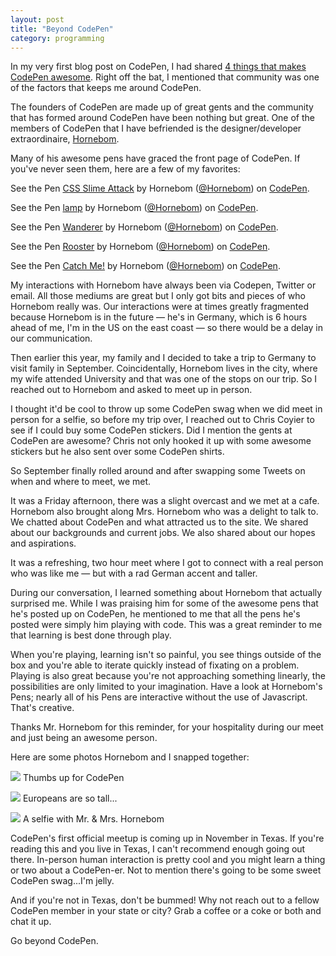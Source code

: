 ```yaml
---
layout: post
title: "Beyond CodePen"
category: programming
---
```


In my very first blog post on CodePen, I had shared [4 things that makes CodePen awesome](http://codepen.io/michaellee/blog/4-things-that-makes-codepen-awesome). Right off the bat, I mentioned that community was one of the factors that keeps me around CodePen.

The founders of CodePen are made up of great gents and the community that has formed around CodePen have been nothing but great. One of the members of CodePen that I have befriended is the designer/developer extraordinaire, [Hornebom](http://hornebom.com/).

Many of his awesome pens have graced the front page of CodePen. If you've never seen them, here are a few of my favorites:

<p data-height="400" data-theme-id="0" data-slug-hash="ertdf" data-default-tab="result" data-user="Hornebom" class='codepen'>See the Pen <a href='http://codepen.io/Hornebom/pen/ertdf/'>CSS Slime Attack</a> by Hornebom (<a href='http://codepen.io/Hornebom'>@Hornebom</a>) on <a href='http://codepen.io'>CodePen</a>.</p>

<p data-height="296" data-theme-id="0" data-slug-hash="clDsr" data-default-tab="result" data-user="Hornebom" class='codepen'>See the Pen <a href='http://codepen.io/Hornebom/pen/clDsr/'>lamp</a> by Hornebom (<a href='http://codepen.io/Hornebom'>@Hornebom</a>) on <a href='http://codepen.io'>CodePen</a>.</p>

<p data-height="382" data-theme-id="0" data-slug-hash="cIatJ" data-default-tab="result" data-user="Hornebom" class='codepen'>See the Pen <a href='http://codepen.io/Hornebom/pen/cIatJ/'>Wanderer</a> by Hornebom (<a href='http://codepen.io/Hornebom'>@Hornebom</a>) on <a href='http://codepen.io'>CodePen</a>.</p>

<p data-height="500" data-theme-id="0" data-slug-hash="nEwGF" data-default-tab="result" data-user="Hornebom" class='codepen'>See the Pen <a href='http://codepen.io/Hornebom/pen/nEwGF/'>Rooster</a> by Hornebom (<a href='http://codepen.io/Hornebom'>@Hornebom</a>) on <a href='http://codepen.io'>CodePen</a>.</p>

<p data-height="688" data-theme-id="0" data-slug-hash="sAHtF" data-default-tab="result" data-user="Hornebom" class='codepen'>See the Pen <a href='http://codepen.io/Hornebom/pen/sAHtF/'>Catch Me!</a> by Hornebom (<a href='http://codepen.io/Hornebom'>@Hornebom</a>) on <a href='http://codepen.io'>CodePen</a>.</p>

My interactions with Hornebom have always been via Codepen, Twitter or email. All those mediums are great but I only got bits and pieces of who Hornebom really was. Our interactions were at times greatly fragmented because Hornebom is in the future &mdash; he's in Germany, which is 6 hours ahead of me, I'm in the US on the east coast &mdash; so there would be a delay in our communication.

Then earlier this year, my family and I decided to take a trip to Germany to visit family in September. Coincidentally, Hornebom lives in the city, where my wife attended University and that was one of the stops on our trip. So I reached out to Hornebom and asked to meet up in person.

I thought it'd be cool to throw up some CodePen swag when we did meet in person for a selfie, so before my trip over, I reached out to Chris Coyier to see if I could buy some CodePen stickers. Did I mention the gents at CodePen are awesome? Chris not only hooked it up with some awesome stickers but he also sent over some CodePen shirts.

So September finally rolled around and after swapping some Tweets on when and where to meet, we met.

It was a Friday afternoon, there was a slight overcast and we met at a cafe. Hornebom also brought along Mrs. Hornebom who was a delight to talk to. We chatted about CodePen and what attracted us to the site. We shared about our backgrounds and current jobs. We also shared about our hopes and aspirations.

It was a refreshing, two hour meet where I got to connect with a real person who was like me &mdash; but with a rad German accent and taller.

During our conversation, I learned something about Hornebom that actually surprised me. While I was praising him for some of the awesome pens that he's posted up on CodePen, he mentioned to me that all the pens he's posted were simply him playing with code. This was a great reminder to me that learning is best done through play.

When you're playing, learning isn't so painful, you see things outside of the box and you're able to iterate quickly instead of fixating on a problem. Playing is also great because you're not approaching something linearly, the possibilities are only limited to your imagination. Have a look at Hornebom's Pens; nearly all of his Pens are interactive without the use of Javascript. That's creative.

Thanks Mr. Hornebom for this reminder, for your hospitality during our meet and just being an awesome person.

Here are some photos Hornebom and I snapped together:

![](https://dl.dropboxusercontent.com/u/1228961/michaellee/2014/10%20-%20October/hornebom-01.jpg)
Thumbs up for CodePen

![](https://dl.dropboxusercontent.com/u/1228961/michaellee/2014/10%20-%20October/hornebom-02.jpg)
Europeans are so tall...

![](https://dl.dropboxusercontent.com/u/1228961/michaellee/2014/10%20-%20October/hornebom-03.jpg)
A selfie with Mr. &amp; Mrs. Hornebom

CodePen's first official meetup is coming up in November in Texas. If you're reading this and you live in Texas, I can't recommend enough going out there. In-person human interaction is pretty cool and you might learn a thing or two about a CodePen-er. Not to mention there's going to be some sweet CodePen swag...I'm jelly.

And if you're not in Texas, don't be bummed! Why not reach out to a fellow CodePen member in your state or city? Grab a coffee or a coke or both and chat it up.

Go beyond CodePen.

<script async src="//codepen.io/assets/embed/ei.js"></script>

